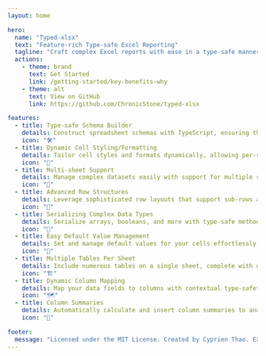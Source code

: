 ```yaml
---
layout: home

hero:
  name: "Typed-xlsx"
  text: "Feature-rich Type-safe Excel Reporting"
  tagline: "Craft complex Excel reports with ease in a type-safe manner."
  actions:
    - theme: brand
      text: Get Started
      link: /getting-started/key-benefits-why
    - theme: alt
      text: View on GitHub
      link: https://github.com/ChronicStone/typed-xlsx

features:
  - title: Type-safe Schema Builder
    details: Construct spreadsheet schemas with TypeScript, ensuring the structure of your reports matches the data types they represent.
    icon: "🛠"
  - title: Dynamic Cell Styling/Formatting
    details: Tailor cell styles and formats dynamically, allowing per-row customization that responds to your data.
    icon: "🎨"
  - title: Multi-sheet Support
    details: Manage complex datasets easily with support for multiple sheets within a single workbook, organizing data logically and efficiently.
    icon: "📑"
  - title: Advanced Row Structures
    details: Leverage sophisticated row layouts that support sub-rows and automatic merging, presenting intricate data in a clear, hierarchical format.
    icon: "🧩"
  - title: Serializing Complex Data Types
    details: Serialize arrays, booleans, and more with type-safe methods, transforming your raw data into a user-friendly Excel format.
    icon: "🔄"
  - title: Easy Default Value Management
    details: Set and manage default values for your cells effortlessly, ensuring consistency and clarity in reports lacking certain data points.
    icon: "🎯"
  - title: Multiple Tables Per Sheet
    details: Include numerous tables on a single sheet, complete with dynamic layouts whether linear or grid-like, catering to diverse reporting needs.
    icon: "🏗️"
  - title: Dynamic Column Mapping
    details: Map your data fields to columns with contextual type-safety, providing a seamless transition from database to spreadsheet.
    icon: "🗺️"
  - title: Column Summaries
    details: Automatically calculate and insert column summaries to analyze data at a glance, saving time and adding analytical value to your spreadsheets.
    icon: "🧮"

footer:
  message: "Licensed under the MIT License. Created by Cyprien Thao. Extendable and customizable for developers."
---
```


